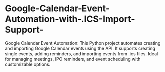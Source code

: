 # Google-Calendar-Event-Automation-with-.ICS-Import-Support-
Google Calendar Event Automation: This Python project automates creating and importing Google Calendar events using the API. It supports creating single events, adding reminders, and importing events from .ics files. Ideal for managing meetings, IPO reminders, and event scheduling with customizable options.
